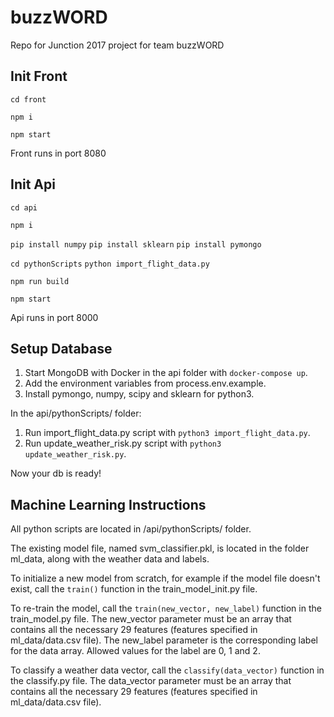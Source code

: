 # buzzWORD

Repo for Junction 2017 project for team buzzWORD

## Init Front

`cd front`

`npm i`

`npm start`

Front runs in port 8080

## Init Api

`cd api`

`npm i`

`pip install numpy` `pip install sklearn` `pip install pymongo`

`cd pythonScripts` `python import_flight_data.py`

`npm run build`

`npm start`

Api runs in port 8000

## Setup Database

1. Start MongoDB with Docker in the api folder with `docker-compose up`.
2. Add the environment variables from process.env.example.
3. Install pymongo, numpy, scipy and sklearn for python3.

In the api/pythonScripts/ folder:

1. Run import_flight_data.py script with `python3 import_flight_data.py`.
2. Run update_weather_risk.py script with `python3 update_weather_risk.py`.

Now your db is ready!

## Machine Learning Instructions

All python scripts are located in /api/pythonScripts/ folder.

The existing model file, named svm_classifier.pkl, is located in the
folder ml_data, along with the weather data and labels.

To initialize a new model from scratch, for example if the model file
doesn't exist, call the `train()` function in the train_model_init.py
file.

To re-train the model, call the `train(new_vector, new_label)` function
in the train_model.py file. The new_vector parameter must be an array
that contains all the necessary 29 features
(features specified in ml_data/data.csv file). The new_label parameter is the
corresponding label for the data array. Allowed values for the label are
0, 1 and 2.

To classify a weather data vector, call the `classify(data_vector)`
function in the classify.py file. The data_vector parameter must be an
array that contains all the necessary 29 features
(features specified in ml_data/data.csv file).